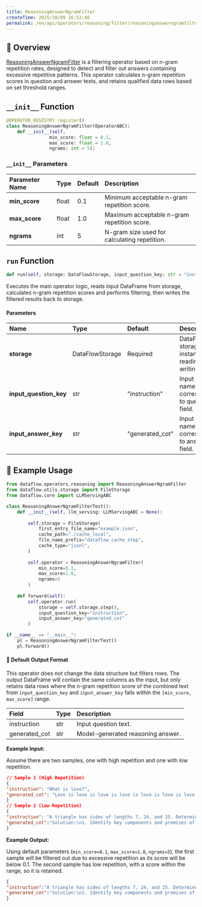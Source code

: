 ```yaml
---
title: ReasoningAnswerNgramFilter
createTime: 2025/10/09 16:52:48
permalink: /en/api/operators/reasoning/filter/reasoninganswerngramfilter/
---
```


## 📘 Overview

[ReasoningAnswerNgramFilter](https://github.com/OpenDCAI/DataFlow/blob/main/dataflow/operators/reasoning/filter/reasoning_answer_ngram_filter.py) is a filtering operator based on n-gram repetition rates, designed to detect and filter out answers containing excessive repetitive patterns. This operator calculates n-gram repetition scores in question and answer texts, and retains qualified data rows based on set threshold ranges.

## `__init__` Function

```python
@OPERATOR_REGISTRY.register()
class ReasoningAnswerNgramFilter(OperatorABC):
    def __init__(self,
                min_score: float = 0.1,
                max_score: float = 1.0,
                ngrams: int = 5):
```

### `__init__` Parameters

| Parameter Name  | Type  | Default | Description                                    |
| :-------------- | :---- | :------ | :--------------------------------------------- |
| **min_score**   | float | 0.1     | Minimum acceptable n-gram repetition score.   |
| **max_score**   | float | 1.0     | Maximum acceptable n-gram repetition score.   |
| **ngrams**      | int   | 5       | N-gram size used for calculating repetition.  |

## `run` Function

```python
def run(self, storage: DataFlowStorage, input_question_key: str = "instruction", input_answer_key: str = "generated_cot")
```

Executes the main operator logic, reads input DataFrame from storage, calculates n-gram repetition scores and performs filtering, then writes the filtered results back to storage.

#### Parameters

| Name                   | Type            | Default         | Description                                      |
| :--------------------- | :-------------- | :-------------- | :----------------------------------------------- |
| **storage**            | DataFlowStorage | Required        | DataFlow storage instance for reading and writing data. |
| **input_question_key** | str             | "instruction"   | Input column name corresponding to question field. |
| **input_answer_key**   | str             | "generated_cot" | Input column name corresponding to answer field.   |

## 🧠 Example Usage

```python
from dataflow.operators.reasoning import ReasoningAnswerNgramFilter
from dataflow.utils.storage import FileStorage
from dataflow.core import LLMServingABC

class ReasoningAnswerNgramFilterTest():
    def __init__(self, llm_serving: LLMServingABC = None):
        
        self.storage = FileStorage(
            first_entry_file_name="example.json",
            cache_path="./cache_local",
            file_name_prefix="dataflow_cache_step",
            cache_type="jsonl",
        )
        
        self.operator = ReasoningAnswerNgramFilter(
            min_score=0.1,
            max_score=1.0,
            ngrams=5
        )   
        
    def forward(self):
        self.operator.run(
            storage = self.storage.step(),
            input_question_key="instruction",
            input_answer_key="generated_cot"
        )

if __name__ == "__main__":
    pl = ReasoningAnswerNgramFilterTest()
    pl.forward()
```

#### 🧾 Default Output Format

This operator does not change the data structure but filters rows. The output DataFrame will contain the same columns as the input, but only retains data rows where the n-gram repetition score of the combined text from `input_question_key` and `input_answer_key` falls within the `[min_score, max_score]` range.

| Field         | Type | Description                        |
| :------------ | :--- | :--------------------------------- |
| instruction   | str  | Input question text.               |
| generated_cot | str  | Model-generated reasoning answer.  |

**Example Input:**

Assume there are two samples, one with high repetition and one with low repetition.

```json
// Sample 1 (High Repetition)
{
"instruction": "What is love?",
"generated_cot": "Love is love is love is love is love is love is love is love."
}
// Sample 2 (Low Repetition)
{
"instruction": "A triangle has sides of lengths 7, 24, and 25. Determine if it is a right triangle.",
"generated_cot":"Solution:\n1. Identify key components and premises of the task\n→ Sides of the triangle are 7, 24, and 25.\n\n2. Apply relevant principles, theorems, or methods with step-by-step derivation or argument\n→ Use the Pythagorean theorem for a right triangle: a^2 + b^2 = c^2.\n→ Assume 25 is the hypotenuse (largest side), then check: 7^2 + 24^2 = 25^2.\n\n3. Perform any necessary calculations or logical checks with intermediate verification\n→ Calculate 7^2: 7^2 = 49.\n→ Calculate 24^2: 24^2 = 576.\n→ Calculate 25^2: 25^2 = 625.\n→ Verify: 49 + 576 = 625.\n\n4. Present the final answer or conclusion in a clear, unambiguous notation\n→ Since 7^2 + 24^2 = 25^2 holds true, the triangle is a right triangle.\n→ The triangle is a right triangle: \\boxed{\text{Yes}}."
}
```

**Example Output:**

Using default parameters (`min_score=0.1`, `max_score=1.0`, `ngrams=5`), the first sample will be filtered out due to excessive repetition as its score will be below 0.1. The second sample has low repetition, with a score within the range, so it is retained.

```json
{
"instruction":"A triangle has sides of lengths 7, 24, and 25. Determine if it is a right triangle.",
"generated_cot":"Solution:\n1. Identify key components and premises of the task\n→ Sides of the triangle are 7, 24, and 25.\n\n2. Apply relevant principles, theorems, or methods with step-by-step derivation or argument\n→ Use the Pythagorean theorem for a right triangle: a^2 + b^2 = c^2.\n→ Assume 25 is the hypotenuse (largest side), then check: 7^2 + 24^2 = 25^2.\n\n3. Perform any necessary calculations or logical checks with intermediate verification\n→ Calculate 7^2: 7^2 = 49.\n→ Calculate 24^2: 24^2 = 576.\n→ Calculate 25^2: 25^2 = 625.\n→ Verify: 49 + 576 = 625.\n\n4. Present the final answer or conclusion in a clear, unambiguous notation\n→ Since 7^2 + 24^2 = 25^2 holds true, the triangle is a right triangle.\n→ The triangle is a right triangle: \\boxed{\text{Yes}}."
}
```

